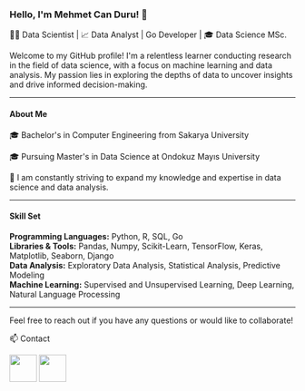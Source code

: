 ### Hello, I'm Mehmet Can Duru! 👋

👨‍💻 Data Scientist | 📈 Data Analyst | Go Developer | 🎓 Data Science MSc.

Welcome to my GitHub profile! I'm a relentless learner conducting research in the field of data science, with a focus on machine learning and data analysis. My passion lies in exploring the depths of data to uncover insights and drive informed decision-making.

---

#### About Me

🎓 Bachelor's in Computer Engineering from Sakarya University

🎓 Pursuing Master's in Data Science at Ondokuz Mayıs University 

🌱 I am constantly striving to expand my knowledge and expertise in data science and data analysis. 

---

#### Skill Set
**Programming Languages:** Python, R, SQL, Go  
**Libraries & Tools:** Pandas, Numpy, Scikit-Learn, TensorFlow, Keras, Matplotlib, Seaborn, Django  
**Data Analysis:** Exploratory Data Analysis, Statistical Analysis, Predictive Modeling  
**Machine Learning:** Supervised and Unsupervised Learning, Deep Learning, Natural Language Processing  

---
Feel free to reach out if you have any questions or would like to collaborate!

📫 Contact

<a href="mailto:durumehmetcn@gmail.com" target="_blank" style="display:inline-block;"><img src="https://img.icons8.com/color/48/000000/gmail.png" style="width:48px; height:48px;"/></a>
<a href="https://www.linkedin.com/in/mehmetcanduru/" target="_blank" style="display:inline-block;"><img src="https://img.icons8.com/color/48/000000/linkedin.png" style="width:48px; height:48px;"/></a>




<!--
**mehmet-can-duru/mehmet-can-duru** is a ✨ _special_ ✨ repository because its `README.md` (this file) appears on your GitHub profile.

Here are some ideas to get you started:

- 🔭 I’m currently working on ...
- 🌱 I’m currently learning ...
- 👯 I’m looking to collaborate on ...
- 🤔 I’m looking for help with ...
- 💬 Ask me about ...
- 📫 How to reach me: ...
- 😄 Pronouns: ...
- ⚡ Fun fact: ...
-->
